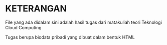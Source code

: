 <h1>KETERANGAN</h1>
<p>File yang ada didalam sini adalah hasil tugas dari matakuliah teori Teknologi Cloud Computing</p>
<p>Tugas berupa biodata pribadi yang dibuat dalam bentuk HTML</p>
